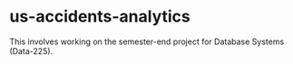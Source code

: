 # us-accidents-analytics
This involves working on the semester-end project for Database Systems (Data-225).
